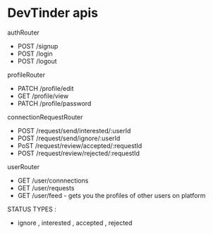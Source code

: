 # DevTinder apis

authRouter
- POST /signup
- POST /login
- POST /logout

profileRouter
- PATCH /profile/edit
- GET /profile/view
- PATCH /profile/password

connectionRequestRouter
- POST /request/send/interested/:userId
- POST /request/send/ignore/:userId
- PoST /request/review/accepted/:requestId
- POST /request/review/rejected/:requestId

userRouter
- GET  /user/connnections
- GET /user/requests
- GET /user/feed  - gets you the profiles of other users on platform



STATUS TYPES :
- ignore , interested , accepted , rejected